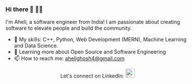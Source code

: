 ### Hi there 👋 👩‍💻

I'm Aheli, a software engineer from India! I am passionate about creating software to elevate people and build the community. 

- 🔭 My skills:  C++, Python, Web Development (MERN), Machine Learning and Data Science.
- 🌱 Learning more about Open Source and Software Engineering
- 📫 How to reach me: ahelighosh4@gmail.com

<p align='center'>  
  Let's connect on LinkedIn:
  <a href="https://www.linkedin.com/in/aheli-ghosh" rel="nofollow noreferrer">
    <img height="25" src="https://i.stack.imgur.com/gVE0j.png" alt="LinkedIn">
  </a>
</p>


